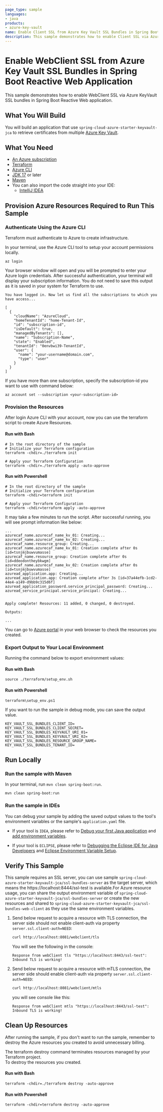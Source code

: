 ```yaml
---
page_type: sample
languages:
- java
products:
- azure-key-vault
name: Enable Client SSL from Azure Key Vault SSL Bundles in Spring Boot webflux Application
description: This sample demonstrates how to enable Client SSL via Azure KeyVault SSL bundles in Spring Boot webflux application.
---
```


# Enable WebClient SSL from Azure Key Vault SSL Bundles in Spring Boot Reactive Web Application

This sample demonstrates how to enable WebClient SSL via Azure KeyVault SSL bundles in Spring Boot Reactive Web application.

## What You Will Build

You will build an application that use `spring-cloud-azure-starter-keyvault-jca` to retrieve certificates from multiple [Azure Key Vault](https://azure.microsoft.com/services/key-vault/).

## What You Need

- [An Azure subscription](https://azure.microsoft.com/free/)
- [Terraform](https://www.terraform.io/)
- [Azure CLI](https://docs.microsoft.com/cli/azure/install-azure-cli)
- [JDK 17](https://www.oracle.com/java/technologies/downloads/) or later
- [Maven](https://maven.apache.org/download.cgi)
- You can also import the code straight into your IDE:
    - [IntelliJ IDEA](https://www.jetbrains.com/idea/download)

## Provision Azure Resources Required to Run This Sample

### Authenticate Using the Azure CLI
Terraform must authenticate to Azure to create infrastructure.

In your terminal, use the Azure CLI tool to setup your account permissions locally.

```shell
az login
```

Your browser window will open and you will be prompted to enter your Azure login credentials. After successful authentication, your terminal will display your subscription information. You do not need to save this output as it is saved in your system for Terraform to use.

```shell
You have logged in. Now let us find all the subscriptions to which you have access...

[
  {
    "cloudName": "AzureCloud",
    "homeTenantId": "home-Tenant-Id",
    "id": "subscription-id",
    "isDefault": true,
    "managedByTenants": [],
    "name": "Subscription-Name",
    "state": "Enabled",
    "tenantId": "0envbwi39-TenantId",
    "user": {
      "name": "your-username@domain.com",
      "type": "user"
    }
  }
]
```

If you have more than one subscription, specify the subscription-id you want to use with command below: 
```shell
az account set --subscription <your-subscription-id>
```

### Provision the Resources
After login Azure CLI with your account, now you can use the terraform script to create Azure Resources.

#### Run with Bash

```shell
# In the root directory of the sample
# Initialize your Terraform configuration
terraform -chdir=./terraform init

# Apply your Terraform Configuration
terraform -chdir=./terraform apply -auto-approve

```

#### Run with Powershell

```shell
# In the root directory of the sample
# Initialize your Terraform configuration
terraform -chdir=terraform init

# Apply your Terraform Configuration
terraform -chdir=terraform apply -auto-approve

```

It may take a few minutes to run the script. After successful running, you will see prompt information like below:

```shell
...
azurecaf_name.azurecaf_name_kv_01: Creating...
azurecaf_name.azurecaf_name_kv_02: Creating...
azurecaf_name.resource_group: Creating...
azurecaf_name.azurecaf_name_kv_01: Creation complete after 0s [id=tsnjmjbuwvumasse]
azurecaf_name.resource_group: Creation complete after 0s [id=ddeodontheybkwgm]
azurecaf_name.azurecaf_name_kv_02: Creation complete after 0s [id=tsnjmjbuwvumasse]
azuread_application.app: Creating...
azuread_application.app: Creation complete after 3s [id=37a44efb-1cd2-44e4-a149-d9bb9c315d6f]
azuread_application_password.service_principal_password: Creating...
azuread_service_principal.service_principal: Creating...


Apply complete! Resources: 11 added, 0 changed, 0 destroyed.

Outputs:

...

```

You can go to [Azure portal](https://ms.portal.azure.com/) in your web browser to check the resources you created.

### Export Output to Your Local Environment
Running the command below to export environment values:

#### Run with Bash

```shell
source ./terraform/setup_env.sh
```

#### Run with Powershell

```shell
terraform\setup_env.ps1
```

If you want to run the sample in debug mode, you can save the output value.

```shell
KEY_VAULT_SSL_BUNDLES_CLIENT_ID=
KEY_VAULT_SSL_BUNDLES_CLIENT_SECRET=
KEY_VAULT_SSL_BUNDLES_KEYVAULT_URI_01=
KEY_VAULT_SSL_BUNDLES_KEYVAULT_URI_02=
KEY_VAULT_SSL_BUNDLES_RESOURCE_GROUP_NAME=
KEY_VAULT_SSL_BUNDLES_TENANT_ID=
```

## Run Locally

### Run the sample with Maven

In your terminal, run `mvn clean spring-boot:run`.

```shell
mvn clean spring-boot:run
```

### Run the sample in IDEs

You can debug your sample by adding the saved output values to the tool's environment variables or the sample's `application.yaml` file.

* If your tool is `IDEA`, please refer to [Debug your first Java application](https://www.jetbrains.com/help/idea/debugging-your-first-java-application.html) and [add environment variables](https://www.jetbrains.com/help/objc/add-environment-variables-and-program-arguments.html#add-environment-variables).

* If your tool is `ECLIPSE`, please refer to [Debugging the Eclipse IDE for Java Developers](https://www.eclipse.org/community/eclipse_newsletter/2017/june/article1.php) and [Eclipse Environment Variable Setup](https://examples.javacodegeeks.com/desktop-java/ide/eclipse/eclipse-environment-variable-setup-example/).

## Verify This Sample

This sample requires an SSL server, you can use sample `spring-cloud-azure-starter-keyvault-jca/ssl-bundles-server` as the target server, which means the https://localhost:8444/ssl-test is available.For Azure resource usage, you can share the output environment variable of `spring-cloud-azure-starter-keyvault-jca/ssl-bundles-server` or create the new resources and shared to `spring-cloud-azure-starter-keyvault-jca/ssl-bundles-web-client` as they use the same environment variables.

1. Send below request to acquire a resource with TLS connection, the server side should not enable client-auth via property `server.ssl.client-auth=NEED`:

   ```bash
   curl http://localhost:8081/webclient/tls
   ```
   
   You will see the following in the console:
   
   ```console
   Response from webClient tls "https://localhost:8443/ssl-test": Inbound TLS is working!
   ```

2. Send below request to acquire a resource with mTLS connection, the server side should enable client-auth via property `server.ssl.client-auth=NEED`:

   ```bash
   curl http://localhost:8081/webclient/mtls
   ```
   
   you will see console like this:
   
   ```console
   Response from webClient mtls "https://localhost:8443/ssl-test": Inbound TLS is working!
   ```

## Clean Up Resources
After running the sample, if you don't want to run the sample, remember to destroy the Azure resources you created to avoid unnecessary billing.

The terraform destroy command terminates resources managed by your Terraform project.   
To destroy the resources you created.

#### Run with Bash

```shell
terraform -chdir=./terraform destroy -auto-approve
```

#### Run with Powershell

```shell
terraform -chdir=terraform destroy -auto-approve
```
